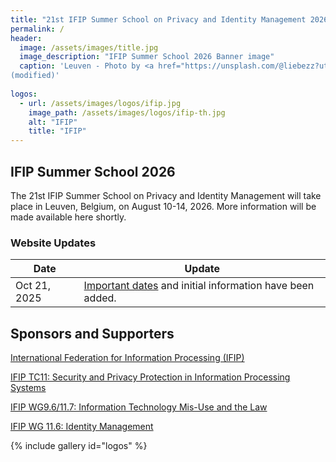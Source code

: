 ```yaml
---
title: "21st IFIP Summer School on Privacy and Identity Management 2026"
permalink: /
header:
  image: /assets/images/title.jpg
  image_description: "IFIP Summer School 2026 Banner image"
  caption: 'Leuven - Photo by <a href="https://unsplash.com/@liebezz?utm_source=unsplash&utm_medium=referral&utm_content=creditCopyText">kevin liebens</a> on <a href="https://unsplash.com/photos/patio-bistro-sets-near-bulding-Pr1ZTVXJz_8?utm_source=unsplash&utm_medium=referral&utm_content=creditCopyText">Unsplash</a>
(modified)'
      
logos:
  - url: /assets/images/logos/ifip.jpg
    image_path: /assets/images/logos/ifip-th.jpg
    alt: "IFIP"
    title: "IFIP"
---
```

## IFIP Summer School 2026
The 21st IFIP Summer School on Privacy and Identity Management will take place in Leuven, Belgium, on August 10-14, 2026. More information will be made available here shortly.

### Website Updates

| Date | Update |
| -- | -- |
| Oct 21, 2025 | [Important dates](./important_dates) and initial information have been added. |
  
## Sponsors and Supporters
[International Federation for Information Processing (IFIP)](https://www.ifip.org)

[IFIP TC11: Security and Privacy Protection in Information Processing Systems](https://www.ifiptc11.org/)

[IFIP WG9.6/11.7: Information Technology Mis-Use and the Law](https://www.ifiptc11.org/working-groups)

[IFIP WG 11.6: Identity Management](https://www.ifiptc11.org/working-groups)

{% include gallery id="logos" %}
